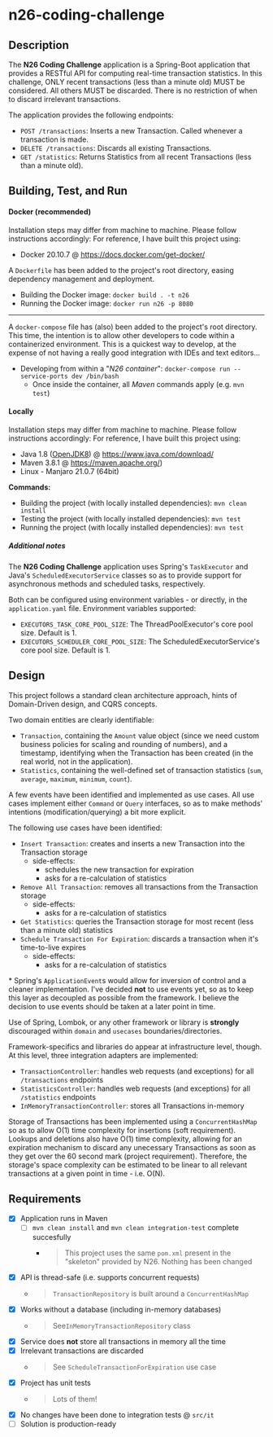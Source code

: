 # n26-coding-challenge

## Description

The **N26 Coding Challenge** application is a Spring-Boot application that provides a RESTful API for computing real-time transaction statistics.
In this challenge, ONLY recent transactions (less than a minute old) MUST be considered. All others MUST be discarded.
There is no restriction of when to discard irrelevant transactions.

The application provides the following endpoints:
- `POST /transactions`: Inserts a new Transaction. Called whenever a transaction is made.
- `DELETE /transactions`: Discards all existing Transactions.
- `GET /statistics`: Returns Statistics from all recent Transactions (less than a minute old). 

## Building, Test, and Run

#### Docker (recommended)

Installation steps may differ from machine to machine. Please follow instructions accordingly:
For reference, I have built this project using:
- Docker 20.10.7 @ https://docs.docker.com/get-docker/

A `Dockerfile` has been added to the project's root directory, easing dependency management and deployment.
- Building the Docker image: `docker build . -t n26`
- Running the Docker image: `docker run n26 -p 8080`

---

A `docker-compose` file has (also) been added to the project's root directory.
This time, the intention is to allow other developers to code within a containerized environment.
This is a quickest way to develop, at the expense of not having a really good integration with IDEs and text editors...
- Developing from within a "*N26 container*": `docker-compose run --service-ports dev /bin/bash`
  - Once inside the container, all _Maven_ commands apply (e.g. `mvn test`)

#### Locally

Installation steps may differ from machine to machine. Please follow instructions accordingly:
For reference, I have built this project using:
- Java 1.8 ([OpenJDK8](https://openjdk.java.net/install/)) @ https://www.java.com/download/
- Maven 3.8.1 @ https://maven.apache.org/)
- Linux - Manjaro 21.0.7 (64bit)

**Commands:**
- Building the project (with locally installed dependencies): `mvn clean install`
- Testing the project (with locally installed dependencies): `mvn test`
- Running the project (with locally installed dependencies): `mvn test`


##### Additional notes
The **N26 Coding Challenge** application uses Spring's `TaskExecutor` and Java's `ScheduledExecutorService` classes so as to provide support for asynchronous methods and scheduled tasks, respectively.

Both can be configured using environment variables - or directly, in the `application.yaml` file.
Environment variables supported:
- `EXECUTORS_TASK_CORE_POOL_SIZE`: The ThreadPoolExecutor's core pool size. Default is 1.
- `EXECUTORS_SCHEDULER_CORE_POOL_SIZE`: The ScheduledExecutorService's core pool size. Default is 1.
## Design

This project follows a standard clean architecture approach, hints of Domain-Driven design, and CQRS concepts.

Two domain entities are clearly identifiable:
- `Transaction`, containing the `Amount` value object (since we need custom business policies for scaling and rounding of numbers), and a timestamp, identifying when the Transaction has been created (in the real world, not in the application).
- `Statistics`, containing the well-defined set of transaction statistics (`sum`, `average`, `maximum`, `minimum`, `count`). 

A few events have been identified and implemented as use cases. All use cases implement either `Command` or `Query` interfaces, so as to make methods' intentions (modification/querying) a bit more explicit.

The following use cases have been identified:
- `Insert Transaction`: creates and inserts a new Transaction into the Transaction storage
  - side-effects: 
    - schedules the new transaction for expiration
    - asks for a re-calculation of statistics
- `Remove All Transaction`: removes all transactions from the Transaction storage
  - side-effects:
    - asks for a re-calculation of statistics
- `Get Statistics`: queries the Transaction storage for most recent (less than a minute old) statistics
- `Schedule Transaction For Expiration`: discards a transaction when it's time-to-live expires
  - side-effects:
    - asks for a re-calculation of statistics

\* Spring's `ApplicationEvent`s would allow for inversion of control and a cleaner implementation. I've decided **not** to use events yet, so as to keep this layer as decoupled as possible from the framework. I believe the decision to use events should be taken at a later point in time.

Use of Spring, Lombok, or any other framework or library is **strongly** discouraged within `domain` and `usecases` boundaries/directories.

Framework-specifics and libraries do appear at infrastructure level, though. At this level, three integration adapters are implemented:
- `TransactionController`: handles web requests (and exceptions) for all `/transactions` endpoints
- `StatisticsController`: handles web requests (and exceptions) for all `/statistics` endpoints 
- `InMemoryTransactionController`: stores all Transactions in-memory

Storage of Transactions has been implemented using a `ConcurrentHashMap` so as to allow O(1) time complexity for insertions (soft requirement). Lookups and deletions also have O(1) time complexity, allowing for an expiration mechanism to discard any unecessary Transactions as soon as they get over the 60 second mark (project requirement). Therefore, the storage's space complexity can be estimated to be linear to all relevant transactions at a given point in time - i.e. O(N).



## Requirements
- [x] Application runs in Maven
  - [ ] `mvn clean install` and `mvn clean integration-test` complete succesfully
    - > This project uses the same `pom.xml` present in the "skeleton" provided by N26. Nothing has been changed
- [x] API is thread-safe (i.e. supports concurrent requests)
  - > `TransactionRepository` is built around a `ConcurrentHashMap` 
- [x] Works without a database (including in-memory databases)
  - > See`InMemoryTransactionRepository` class
- [x] Service does **not** store all transactions in memory all the time
- [x] Irrelevant transactions are discarded
  - > See `ScheduleTransactionForExpiration` use case
- [x] Project has unit tests
  - > Lots of them!
- [x] No changes have been done to integration tests @ `src/it`
- [ ] Solution is production-ready
